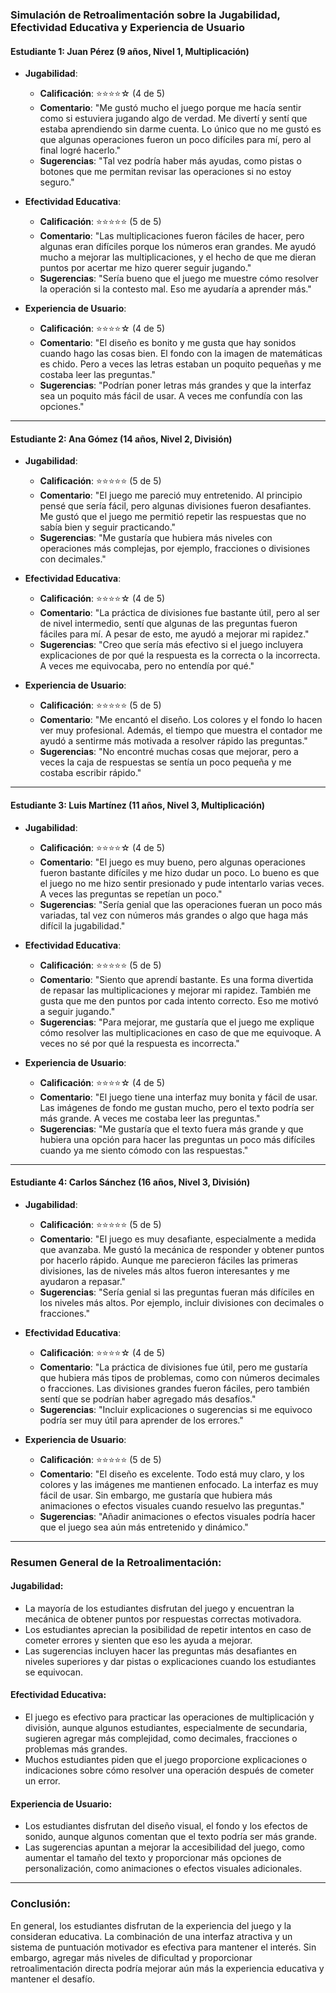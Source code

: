 ### **Simulación de Retroalimentación sobre la Jugabilidad, Efectividad Educativa y Experiencia de Usuario**

#### **Estudiante 1: Juan Pérez (9 años, Nivel 1, Multiplicación)**

- **Jugabilidad**:
  - **Calificación**: ⭐⭐⭐⭐☆ (4 de 5)
  - **Comentario**: "Me gustó mucho el juego porque me hacía sentir como si estuviera jugando algo de verdad. Me divertí y sentí que estaba aprendiendo sin darme cuenta. Lo único que no me gustó es que algunas operaciones fueron un poco difíciles para mí, pero al final logré hacerlo."
  - **Sugerencias**: "Tal vez podría haber más ayudas, como pistas o botones que me permitan revisar las operaciones si no estoy seguro."

- **Efectividad Educativa**:
  - **Calificación**: ⭐⭐⭐⭐⭐ (5 de 5)
  - **Comentario**: "Las multiplicaciones fueron fáciles de hacer, pero algunas eran difíciles porque los números eran grandes. Me ayudó mucho a mejorar las multiplicaciones, y el hecho de que me dieran puntos por acertar me hizo querer seguir jugando."
  - **Sugerencias**: "Sería bueno que el juego me muestre cómo resolver la operación si la contesto mal. Eso me ayudaría a aprender más."

- **Experiencia de Usuario**:
  - **Calificación**: ⭐⭐⭐⭐☆ (4 de 5)
  - **Comentario**: "El diseño es bonito y me gusta que hay sonidos cuando hago las cosas bien. El fondo con la imagen de matemáticas es chido. Pero a veces las letras estaban un poquito pequeñas y me costaba leer las preguntas."
  - **Sugerencias**: "Podrían poner letras más grandes y que la interfaz sea un poquito más fácil de usar. A veces me confundía con las opciones."

---

#### **Estudiante 2: Ana Gómez (14 años, Nivel 2, División)**

- **Jugabilidad**:
  - **Calificación**: ⭐⭐⭐⭐⭐ (5 de 5)
  - **Comentario**: "El juego me pareció muy entretenido. Al principio pensé que sería fácil, pero algunas divisiones fueron desafiantes. Me gustó que el juego me permitió repetir las respuestas que no sabía bien y seguir practicando."
  - **Sugerencias**: "Me gustaría que hubiera más niveles con operaciones más complejas, por ejemplo, fracciones o divisiones con decimales."

- **Efectividad Educativa**:
  - **Calificación**: ⭐⭐⭐⭐☆ (4 de 5)
  - **Comentario**: "La práctica de divisiones fue bastante útil, pero al ser de nivel intermedio, sentí que algunas de las preguntas fueron fáciles para mí. A pesar de esto, me ayudó a mejorar mi rapidez."
  - **Sugerencias**: "Creo que sería más efectivo si el juego incluyera explicaciones de por qué la respuesta es la correcta o la incorrecta. A veces me equivocaba, pero no entendía por qué."

- **Experiencia de Usuario**:
  - **Calificación**: ⭐⭐⭐⭐⭐ (5 de 5)
  - **Comentario**: "Me encantó el diseño. Los colores y el fondo lo hacen ver muy profesional. Además, el tiempo que muestra el contador me ayudó a sentirme más motivada a resolver rápido las preguntas."
  - **Sugerencias**: "No encontré muchas cosas que mejorar, pero a veces la caja de respuestas se sentía un poco pequeña y me costaba escribir rápido."

---

#### **Estudiante 3: Luis Martínez (11 años, Nivel 3, Multiplicación)**

- **Jugabilidad**:
  - **Calificación**: ⭐⭐⭐⭐☆ (4 de 5)
  - **Comentario**: "El juego es muy bueno, pero algunas operaciones fueron bastante difíciles y me hizo dudar un poco. Lo bueno es que el juego no me hizo sentir presionado y pude intentarlo varias veces. A veces las preguntas se repetían un poco."
  - **Sugerencias**: "Sería genial que las operaciones fueran un poco más variadas, tal vez con números más grandes o algo que haga más difícil la jugabilidad."

- **Efectividad Educativa**:
  - **Calificación**: ⭐⭐⭐⭐⭐ (5 de 5)
  - **Comentario**: "Siento que aprendí bastante. Es una forma divertida de repasar las multiplicaciones y mejorar mi rapidez. También me gusta que me den puntos por cada intento correcto. Eso me motivó a seguir jugando."
  - **Sugerencias**: "Para mejorar, me gustaría que el juego me explique cómo resolver las multiplicaciones en caso de que me equivoque. A veces no sé por qué la respuesta es incorrecta."

- **Experiencia de Usuario**:
  - **Calificación**: ⭐⭐⭐⭐☆ (4 de 5)
  - **Comentario**: "El juego tiene una interfaz muy bonita y fácil de usar. Las imágenes de fondo me gustan mucho, pero el texto podría ser más grande. A veces me costaba leer las preguntas."
  - **Sugerencias**: "Me gustaría que el texto fuera más grande y que hubiera una opción para hacer las preguntas un poco más difíciles cuando ya me siento cómodo con las respuestas."

---

#### **Estudiante 4: Carlos Sánchez (16 años, Nivel 3, División)**

- **Jugabilidad**:
  - **Calificación**: ⭐⭐⭐⭐⭐ (5 de 5)
  - **Comentario**: "El juego es muy desafiante, especialmente a medida que avanzaba. Me gustó la mecánica de responder y obtener puntos por hacerlo rápido. Aunque me parecieron fáciles las primeras divisiones, las de niveles más altos fueron interesantes y me ayudaron a repasar."
  - **Sugerencias**: "Sería genial si las preguntas fueran más difíciles en los niveles más altos. Por ejemplo, incluir divisiones con decimales o fracciones."

- **Efectividad Educativa**:
  - **Calificación**: ⭐⭐⭐⭐☆ (4 de 5)
  - **Comentario**: "La práctica de divisiones fue útil, pero me gustaría que hubiera más tipos de problemas, como con números decimales o fracciones. Las divisiones grandes fueron fáciles, pero también sentí que se podrían haber agregado más desafíos."
  - **Sugerencias**: "Incluir explicaciones o sugerencias si me equivoco podría ser muy útil para aprender de los errores."

- **Experiencia de Usuario**:
  - **Calificación**: ⭐⭐⭐⭐⭐ (5 de 5)
  - **Comentario**: "El diseño es excelente. Todo está muy claro, y los colores y las imágenes me mantienen enfocado. La interfaz es muy fácil de usar. Sin embargo, me gustaría que hubiera más animaciones o efectos visuales cuando resuelvo las preguntas."
  - **Sugerencias**: "Añadir animaciones o efectos visuales podría hacer que el juego sea aún más entretenido y dinámico."

---

### **Resumen General de la Retroalimentación**:

#### **Jugabilidad**:
- La mayoría de los estudiantes disfrutan del juego y encuentran la mecánica de obtener puntos por respuestas correctas motivadora.
- Los estudiantes aprecian la posibilidad de repetir intentos en caso de cometer errores y sienten que eso les ayuda a mejorar.
- Las sugerencias incluyen hacer las preguntas más desafiantes en niveles superiores y dar pistas o explicaciones cuando los estudiantes se equivocan.

#### **Efectividad Educativa**:
- El juego es efectivo para practicar las operaciones de multiplicación y división, aunque algunos estudiantes, especialmente de secundaria, sugieren agregar más complejidad, como decimales, fracciones o problemas más grandes.
- Muchos estudiantes piden que el juego proporcione explicaciones o indicaciones sobre cómo resolver una operación después de cometer un error.

#### **Experiencia de Usuario**:
- Los estudiantes disfrutan del diseño visual, el fondo y los efectos de sonido, aunque algunos comentan que el texto podría ser más grande.
- Las sugerencias apuntan a mejorar la accesibilidad del juego, como aumentar el tamaño del texto y proporcionar más opciones de personalización, como animaciones o efectos visuales adicionales.

---

### **Conclusión**:
En general, los estudiantes disfrutan de la experiencia del juego y la consideran educativa. La combinación de una interfaz atractiva y un sistema de puntuación motivador es efectiva para mantener el interés. Sin embargo, agregar más niveles de dificultad y proporcionar retroalimentación directa podría mejorar aún más la experiencia educativa y mantener el desafío.
